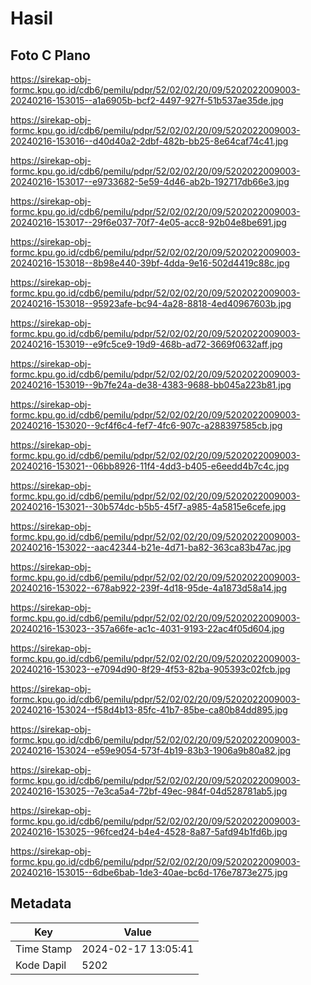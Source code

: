 # Hasil

## Foto C Plano

https://sirekap-obj-formc.kpu.go.id/cdb6/pemilu/pdpr/52/02/02/20/09/5202022009003-20240216-153015--a1a6905b-bcf2-4497-927f-51b537ae35de.jpg

https://sirekap-obj-formc.kpu.go.id/cdb6/pemilu/pdpr/52/02/02/20/09/5202022009003-20240216-153016--d40d40a2-2dbf-482b-bb25-8e64caf74c41.jpg

https://sirekap-obj-formc.kpu.go.id/cdb6/pemilu/pdpr/52/02/02/20/09/5202022009003-20240216-153017--e9733682-5e59-4d46-ab2b-192717db66e3.jpg

https://sirekap-obj-formc.kpu.go.id/cdb6/pemilu/pdpr/52/02/02/20/09/5202022009003-20240216-153017--29f6e037-70f7-4e05-acc8-92b04e8be691.jpg

https://sirekap-obj-formc.kpu.go.id/cdb6/pemilu/pdpr/52/02/02/20/09/5202022009003-20240216-153018--8b98e440-39bf-4dda-9e16-502d4419c88c.jpg

https://sirekap-obj-formc.kpu.go.id/cdb6/pemilu/pdpr/52/02/02/20/09/5202022009003-20240216-153018--95923afe-bc94-4a28-8818-4ed40967603b.jpg

https://sirekap-obj-formc.kpu.go.id/cdb6/pemilu/pdpr/52/02/02/20/09/5202022009003-20240216-153019--e9fc5ce9-19d9-468b-ad72-3669f0632aff.jpg

https://sirekap-obj-formc.kpu.go.id/cdb6/pemilu/pdpr/52/02/02/20/09/5202022009003-20240216-153019--9b7fe24a-de38-4383-9688-bb045a223b81.jpg

https://sirekap-obj-formc.kpu.go.id/cdb6/pemilu/pdpr/52/02/02/20/09/5202022009003-20240216-153020--9cf4f6c4-fef7-4fc6-907c-a288397585cb.jpg

https://sirekap-obj-formc.kpu.go.id/cdb6/pemilu/pdpr/52/02/02/20/09/5202022009003-20240216-153021--06bb8926-11f4-4dd3-b405-e6eedd4b7c4c.jpg

https://sirekap-obj-formc.kpu.go.id/cdb6/pemilu/pdpr/52/02/02/20/09/5202022009003-20240216-153021--30b574dc-b5b5-45f7-a985-4a5815e6cefe.jpg

https://sirekap-obj-formc.kpu.go.id/cdb6/pemilu/pdpr/52/02/02/20/09/5202022009003-20240216-153022--aac42344-b21e-4d71-ba82-363ca83b47ac.jpg

https://sirekap-obj-formc.kpu.go.id/cdb6/pemilu/pdpr/52/02/02/20/09/5202022009003-20240216-153022--678ab922-239f-4d18-95de-4a1873d58a14.jpg

https://sirekap-obj-formc.kpu.go.id/cdb6/pemilu/pdpr/52/02/02/20/09/5202022009003-20240216-153023--357a66fe-ac1c-4031-9193-22ac4f05d604.jpg

https://sirekap-obj-formc.kpu.go.id/cdb6/pemilu/pdpr/52/02/02/20/09/5202022009003-20240216-153023--e7094d90-8f29-4f53-82ba-905393c02fcb.jpg

https://sirekap-obj-formc.kpu.go.id/cdb6/pemilu/pdpr/52/02/02/20/09/5202022009003-20240216-153024--f58d4b13-85fc-41b7-85be-ca80b84dd895.jpg

https://sirekap-obj-formc.kpu.go.id/cdb6/pemilu/pdpr/52/02/02/20/09/5202022009003-20240216-153024--e59e9054-573f-4b19-83b3-1906a9b80a82.jpg

https://sirekap-obj-formc.kpu.go.id/cdb6/pemilu/pdpr/52/02/02/20/09/5202022009003-20240216-153025--7e3ca5a4-72bf-49ec-984f-04d528781ab5.jpg

https://sirekap-obj-formc.kpu.go.id/cdb6/pemilu/pdpr/52/02/02/20/09/5202022009003-20240216-153025--96fced24-b4e4-4528-8a87-5afd94b1fd6b.jpg

https://sirekap-obj-formc.kpu.go.id/cdb6/pemilu/pdpr/52/02/02/20/09/5202022009003-20240216-153015--6dbe6bab-1de3-40ae-bc6d-176e7873e275.jpg


## Metadata

| Key        | Value               |
| ---------- | ------------------- |
| Time Stamp | 2024-02-17 13:05:41 |
| Kode Dapil | 5202                |



